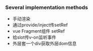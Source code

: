 ### Several implementation methods

- 手动渲染
- 通过provide/inject传setRef
- vue Fragment组件 setRef
- 给slot传v-on监听事件
- 外层套一个div获取外层dom信息
